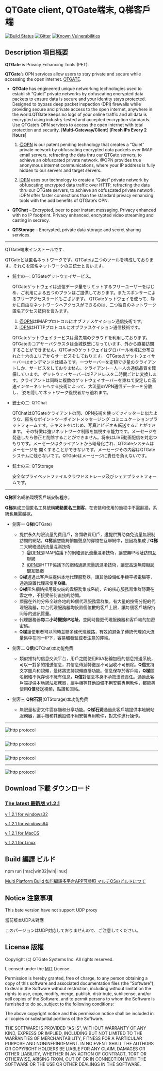 # QTGate client, QTGate端末, Q梯客戶端
[![Build Status](https://travis-ci.org/QTGate/QTGate-Desktop-Client.svg?branch=master)](https://travis-ci.org/QTGate/QTGate-Desktop-Client)
[![Gitter](https://img.shields.io/badge/chat-on%20gitter-blue.svg)](https://gitter.im/QTGate/Lobby)
[![Known Vulnerabilities](https://snyk.io/test/github/qtgate/qtgate-desktop-client/badge.svg)](https://snyk.io/test/github/qtgate/qtgate-desktop-client)
## Description 項目概要

**QTGate** is Privacy Enhancing Tools (PET).

**QTGate**’s OPN services allow users to stay private and secure while accessing the open internet. [QTGATE](https://www.qtgate.com).

- **QTGate** has engineered unique networking technologies used to establish “Quiet” private networks by obfuscating encrypted data packets to ensure data is secure and your identity stays protected. Designed to bypass deep packet inspection (DPI) firewalls while providing secure and private access to the open internet, anywhere in the world.QTGate keeps no logs of your online traffic and all data is encrypted using industry-tested and accepted encryption standards. Use QTGate’s OPN services to access the open internet with total protection and security. [**Multi-Gateway/Client**] [**Fresh IPs Every 2 Hours**]

    1. [@OPN](https://github.com/QTGate/atOPN) is our patent pending technology that creates a “Quiet” private network by obfuscating encrypted data packets over IMAP email servers, refracting the data thru our QTGate servers, to achieve an obfuscated private network. @OPN provides true anonymous internet communications, where your IP address is fully hidden to our servers and target servers.

    2. [iOPN](https://github.com/QTGate/iOPN) uses our technology to create a “Quiet” private network by obfuscating encrypted data traffic over HTTP, refracting the data thru our QTGate servers, to achieve an obfuscated private network. iOPN offer faster connections than the standard privacy enhancing tools with the add benefits of QTGate’s OPN.

- **QTChat** – Encrypted, peer to peer instant messaging. Privacy enhanced with no IP footprint. Privacy enhanced, encrypted video streaming and casting in secrecy.

- **QTStorage** – Encrypted, private data storage and secret sharing services.

***
QTGate端末インストールです.

QTGateとは匿名ネットワークです。QTGateは三つのツールを構成しております。それらを匿名ネットワークの三銃士と言います。

- 銃士の一: QTGateゲットウェイサービス。

    QTGateゲットウェイは通信データ量をリミットするフリーユーザーをはじめ、ご利用による五つのプランはご提供しております。またスポンサーによるフリーアクセスサードもございます。
    QTGateゲットウェイを使って、静かに自由なネットワークへアクセスができるのは、二つ独自のネットワーク匿名アクセス技術を含みます。
    1. [@OPN](https://github.com/QTGate/atOPN)はIMAPプロトコルにオブファスケイション通信技術です。
    2. [iOPN](https://github.com/QTGate/iOPN)はHTTPプロトコルにオブファスケイション通信技術です。

    QTGateゲットウェイサービスは最先端のクラウドを利用しております。QTGateのコアサーバクラスタは金城鉄壁になっています、外から直接訪問することができません。QTGateのゲットウェイはグロバール地域に分布された十六のエリアからサービスをしております。
    QTGateのゲットウェイサーバーはオンデマンド仕組みです。一つサーバーを定額で少量のクライアントしか、サービスをしておりません。クライアント一人一人の通信品質を確保しています。
    ゲットウェイサーバーはIPアドレスを二時間ごとに変換します。クライアントは同時に複数のゲットウェイサーバーを束ねて安定した高速インターネットへする技術によって、大流量のVPN通信データーを分散し、
    姿を隠してネットワーク監視者から逃れます。

- 銃士の二: QTChat

    QTChatはQTGateクライアントの間、OPN技術を使ってツイッターに似たような、匿名なポイントツーポイントメッセージング コミニュケーションプラットフォームです。テキストをはじめ、写真とビデオも転送することができます。
    その特徴は強いネットワーク制限を無視する能力です。メーセージを発送したら修正と削除することができません。将来はLIVE動画配信を対応つもりです。メーセージはクライアントから暗号化され、QTGateシステムはメーセージを
    開くすることができないです。メーセージその内容はQTGateシステムに残らないです。QTGateはメーセージに責任を負えないです。

- 銃士の三: QTStorage

    安全なプライベットファイルクラウドストレージ及びシェアプラットフォームです。

***
**Q梯**匿名網絡環境客戶端安裝程序。

**Q梯**集成三個匿名工具號稱**網絡匿名三劍客**。在安裝和使用的過程中不需翻牆，系統也無需越獄。
- 劍客一 **Q梯**(QTGate)
    * 提供永久的限流量免費用戶，各類收費用戶，還提供贊助商免流量無限制訪問的網站。**Q梯**讓您能夠悄無聲息的穿梭在互聯網中，是因為集成了**Q梯**二大網絡通訊流量混淆技術
        1. [@OPN](https://github.com/QTGate/atOPN)是IMAP協議下的網絡通訊流量混淆技術，讓您無IP地址訪問互聯網
        2. [iOPN](https://github.com/QTGate/iOPN)是HTTP協議下的網絡通訊流量訊混淆技術，讓您高速無障礙訪問互聯網
    * **Q梯**通過此客戶端提供本地代理服務器，讓其他設備如手機平板電腦等，通過設置代理來使用**Q梯**。
    * **Q梯**匿名網絡採用最尖端的雲服務集成系統，它的核心服務器集群隱藏在雲之中，不接受任何直接的訪問。
    * 顯露在外的分佈全球各地的16個代理服務雲群集，有大量的按需分配的代理服務器，每台代理服務器均設置個位數的客戶上限，讓每個客戶端保持同等的通訊質量。
    * 代理服務器**每二小時變換IP地址**，並同時變更代理服務器和客戶端的加密密碼。
    * **Q梯**讓使用者可以同時並聯多條代理線路，有效的避免了傳統代理的大流量集中在同一IP下，容易觸發監控者注意的弊端。

- 劍客二 **Q信**(QTChat)本功能免費
    * 類似推特的信息交流平台，用戶之間使用RSA秘鑰加密的信息推送系統，可以一對多的推送信息，其信息傳遞特徵是不可回收不可刪除。**Q信**支持文字圖片和視頻，最終將支持視頻直播功能。信息保存於客戶端，**Q梯**匿名網絡不保存也不擁有信息，**Q信**對信息本身不承擔法律責任。通過此客戶端提供本地網站服務器，讓手機等其他設備不用安裝專用軟件，都能夠使用**Q信**發送視頻，點讚和回帖。

- 劍客三 **Q梯石洞**(QTStorage)本功能免費
    * 無限量私密文件雲存儲和分享功能。**Q梯石洞**通過此客戶端提供本地網站服務器，讓手機和其他設備不用安裝專用軟件，對文件進行操作。

***
![http protocol](/resources/canada150.png?raw=true)
***
![http protocol](/resources/vpn.email11.jpg?raw=true)
***
![http protocol](/resources/QTChat.png?raw=true)
***
![http protocol](/resources/QTStorage.png?raw=true)


## Download 下載 ダウンロード

### [The latest 最新版 v1.2.1](https://github.com/QTGate/QTGate-Desktop-Client/releases/latest/)

[v 1.2.1 for windows32](https://github.com/QTGate/QTGate-Desktop-Client/releases/download/v1.2.1/qtgate.Setup.1.2.1.ia32.exe)

[v 1.2.1 for windows64](https://github.com/QTGate/QTGate-Desktop-Client/releases/download/v1.2.1/qtgate.Setup.1.2.1.exe)

[v 1.2.1 for MacOS](https://github.com/QTGate/QTGate-Desktop-Client/releases/download/v1.2.1/qtgate-1.2.1.dmg)

[v 1.2.1 for Linux](https://github.com/QTGate/QTGate-Desktop-Client/releases/download/v1.2.1/qtgate_1.2.1_amd64.deb)



## Build 編譯 ビルド

npm run [mac|win32|win|linux]

[Multi Platform Build 如何編譯多平台APP可參照 マルチOSのビルドにつて](https://www.electron.build/multi-platform-build)

## Notice 注意事項 

This bate version have not support UDP proxy

當前版本UDP未對應

このパージョンはUDP対応しておりませんので、ご注意してください。

## License 版權 

Copyright (c) QTGate Systems Inc. All rights reserved.

Licensed under the [MIT](LICENSE) License.

Permission is hereby granted, free of charge, to any person obtaining a copy
of this software and associated documentation files (the "Software"), to deal
in the Software without restriction, including without limitation the rights
to use, copy, modify, merge, publish, distribute, sublicense, and/or sell
copies of the Software, and to permit persons to whom the Software is
furnished to do so, subject to the following conditions:

The above copyright notice and this permission notice shall be included in
all copies or substantial portions of the Software.

THE SOFTWARE IS PROVIDED "AS IS", WITHOUT WARRANTY OF ANY KIND, EXPRESS OR
IMPLIED, INCLUDING BUT NOT LIMITED TO THE WARRANTIES OF MERCHANTABILITY,
FITNESS FOR A PARTICULAR PURPOSE AND NONINFRINGEMENT. IN NO EVENT SHALL THE
AUTHORS OR COPYRIGHT HOLDERS BE LIABLE FOR ANY CLAIM, DAMAGES OR OTHER
LIABILITY, WHETHER IN AN ACTION OF CONTRACT, TORT OR OTHERWISE, ARISING FROM,
OUT OF OR IN CONNECTION WITH THE SOFTWARE OR THE USE OR OTHER DEALINGS IN
THE SOFTWARE.